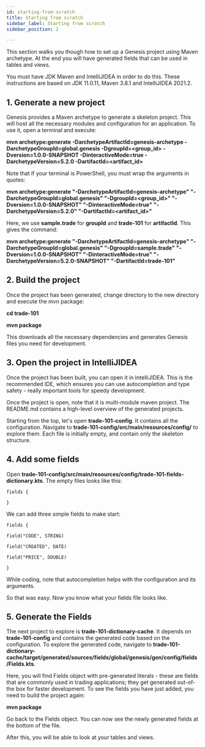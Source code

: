 ```yaml
---
id: starting-from-scratch
title: Starting from scratch
sidebar_label: Starting from scratch
sidebar_position: 2

---
```

This section walks you though how to set up a Genesis project using Maven archetype. At the end you will have generated fields that can be used in tables and views.

You must have  JDK Maven and IntelliJIDEA in order to do this. These instructions are based on JDK 11.0.11, Maven 3.8.1 and IntelliJIDEA 2021.2.

## 1. Generate a new project

Genesis provides a Maven archetype to generate a skeleton project. This will host all the necessary modules and configuration for an application. To use it, open a terminal and execute:

**mvn archetype:generate -DarchetypeArtifactId=genesis-archetype -DarchetypeGroupId=global.genesis -DgroupId=<group_id> -Dversion=1.0.0-SNAPSHOT -DinteractiveMode=true -DarchetypeVersion=5.2.0 -DartifactId=<artifact_id>**

Note that if your terminal is PowerShell, you must wrap the arguments in quotes:

**mvn archetype:generate "-DarchetypeArtifactId=genesis-archetype" "-DarchetypeGroupId=global.genesis" "-DgroupId=<group_id>" "-Dversion=1.0.0-SNAPSHOT" "-DinteractiveMode=true" "-DarchetypeVersion=5.2.0" "-DartifactId=<artifact_id>"**

Here, we use  **sample.trade** for **groupId** and **trade-101** for **artifactId**. This gives the command:

**mvn archetype:generate "-DarchetypeArtifactId=genesis-archetype" "-DarchetypeGroupId=global.genesis" "-DgroupId=sample.trade" "-Dversion=1.0.0-SNAPSHOT" "-DinteractiveMode=true" "-DarchetypeVersion=5.2.0-SNAPSHOT" "-DartifactId=trade-101"**

## 2. Build the project

Once the project has been generated, change directory to the new directory and execute the mvn package:

**cd trade-101**

**mvn package**

This downloads all the necessary dependencies and generates Genesis files you need for development.

## 3. Open the project in IntelliJIDEA

Once the project has been built, you can open it in IntelliJIDEA. This is the recommended IDE, which ensures you can use autocompletion and type safety - really important tools for speedy development.

Once the project is open, note that it is multi-module maven project. The README.md contains a high-level overview of the generated projects.

Starting from the top, let's open **trade-101-config**. It contains all the configuration. Navigate to **trade-101-config/src/main/resources/config/** to explore them. Each file is initially empty, and contain only the skeleton structure. 

## 4. Add some fields

Open **trade-101-config/src/main/resources/config/trade-101-fields-dictionary.kts**. The empty files looks like this:

    fields {
    
    }

We can add three simple fields to make start:

    fields {
    
    field("CODE", STRING)
    
    field("CREATED", DATE)
    
    field("PRICE", DOUBLE)
    
    }

While coding, note that autocompletion helps with the configuration and its arguments.

So that was easy. Now you know what your fields file looks like.

## 5. Generate the Fields

The next project to explore is **trade-101-dictionary-cache**. It depends on **trade-101-config** and contains the generated code based on the configuration. To explore the generated code, navigate to **trade-101-dictionary-cache/target/generated/sources/fields/global/genesis/gen/config/fields/Fields.kts**. 

Here, you will find Fields object with pre-generated literals - these are fields that are commonly used in trading applications; they get generated out-of-the box for faster development. To see the fields you have just added, you need to build the project again:

**mvn package**

Go back to the Fields object. You can now see the newly generated fields at the bottom of the file.

After this, you will be able to look at your tables and views.
